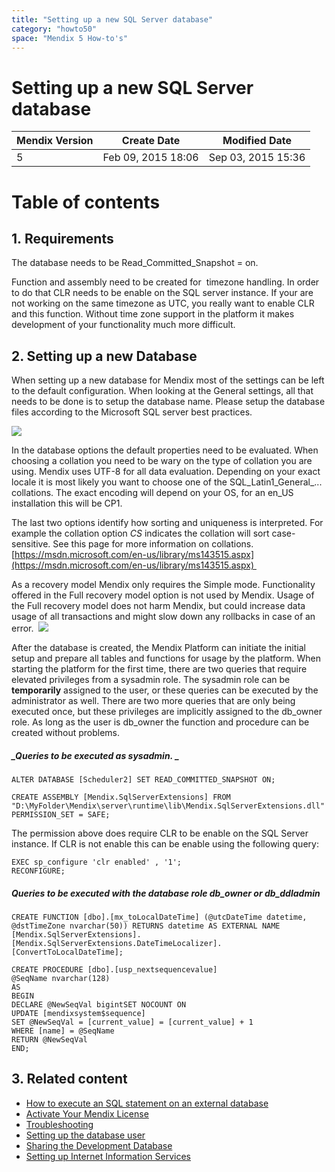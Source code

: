 ```yaml
---
title: "Setting up a new SQL Server database"
category: "howto50"
space: "Mendix 5 How-to's"
---
```

# Setting up a new SQL Server database

<table><thead><tr><th class="confluenceTh">Mendix Version</th><th class="confluenceTh">Create Date</th><th colspan="1" class="confluenceTh">Modified Date</th></tr></thead><tbody><tr><td class="confluenceTd">5</td><td class="confluenceTd">Feb 09, 2015 18:06</td><td colspan="1" class="confluenceTd">Sep 03, 2015 15:36</td></tr></tbody></table>



# Table of contents

## 1. Requirements

The database needs to be Read_Committed_Snapshot = on.

Function and assembly need to be created for  timezone handling. In order to do that CLR needs to be enable on the SQL server instance. If your are not working on the same timezone as UTC, you really want to enable CLR and this function. Without time zone support in the platform it makes development of your functionality much more difficult.

## 2\. Setting up a new Database

When setting up a new database for Mendix most of the settings can be left to the default configuration. When looking at the General settings, all that needs to be done is to setup the database name. Please setup the database files according to the Microsoft SQL server best practices.

![](attachments/9535679/9764918.png)

In the database options the default properties need to be evaluated. When choosing a collation you need to be wary on the type of collation you are using. Mendix uses UTF-8 for all data evaluation. Depending on your exact locale it is most likely you want to choose one of the SQL_Latin1_General_... collations. The exact encoding will depend on your OS, for an en_US installation this will be CP1\.  

The last two options identify how sorting and uniqueness is interpreted. For example the collation option _CS_ indicates the collation will sort case-sensitive. See this page for more information on collations.[https://msdn.microsoft.com/en-us/library/ms143515.aspx](https://msdn.microsoft.com/en-us/library/ms143515.aspx) 

As a recovery model Mendix only requires the Simple mode. Functionality offered in the Full recovery model option is not used by Mendix. Usage of the Full recovery model does not harm Mendix, but could increase data usage of all transactions and might slow down any rollbacks in case of an error. 
![](attachments/9535679/9764919.png) 

After the database is created, the Mendix Platform can initiate the initial setup and prepare all tables and functions for usage by the platform. When starting the platform for the first time, there are two queries that require elevated privileges from a sysadmin role. The sysadmin role can be **temporarily** assigned to the user, or these queries can be executed by the administrator as well.
There are two more queries that are only being executed once, but these privileges are implicitly assigned to the db_owner role. As long as the user is db_owner the function and procedure can be created without problems.

##### _Queries to be executed as sysadmin. _

```
ALTER DATABASE [Scheduler2] SET READ_COMMITTED_SNAPSHOT ON;
```

```
CREATE ASSEMBLY [Mendix.SqlServerExtensions] FROM "D:\MyFolder\Mendix\server\runtime\lib\Mendix.SqlServerExtensions.dll" WITH PERMISSION_SET = SAFE;
```

The permission above does require CLR to be enable on the SQL Server instance. If CLR is not enable this can be enable using the following query:

```
EXEC sp_configure 'clr enabled' , '1';
RECONFIGURE;
```

##### Queries to be executed with the database role db_owner or db_ddladmin

```
CREATE FUNCTION [dbo].[mx_toLocalDateTime] (@utcDateTime datetime, @dstTimeZone nvarchar(50)) RETURNS datetime AS EXTERNAL NAME [Mendix.SqlServerExtensions].[Mendix.SqlServerExtensions.DateTimeLocalizer].[ConvertToLocalDateTime];
```

```
CREATE PROCEDURE [dbo].[usp_nextsequencevalue] 
@SeqName nvarchar(128)
AS
BEGIN
DECLARE @NewSeqVal bigintSET NOCOUNT ON
UPDATE [mendixsystem$sequence]
SET @NewSeqVal = [current_value] = [current_value] + 1
WHERE [name] = @SeqName
RETURN @NewSeqVal
END;
```

## 3\. Related content

*   [How to execute an SQL statement on an external database](/bestpractices/How+to+execute+an+SQL+statement+on+an+external+database)
*   [Activate Your Mendix License](Activate+your+Mendix+license)
*   [Troubleshooting](/howto50/Troubleshooting)
*   [Setting up the database user](/howto50/Setting+up+the+database+user)
*   [Sharing the Development Database](/howto50/Sharing+the+Development+Database)
*   [Setting up Internet Information Services](Setting+up+Internet+Information+Services)

